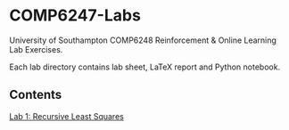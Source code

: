 # COMP6247-Labs

University of Southampton COMP6248 Reinforcement & Online Learning Lab Exercises.

Each lab directory contains lab sheet, LaTeX report and Python notebook.

## Contents

[Lab 1: Recursive Least Squares](lab_1)
